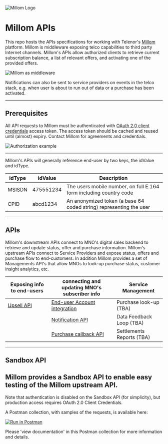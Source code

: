 ![Millom Logo](images/Millom_Colour-02.png )
# Millom APIs
This repo hosts the APIs specifications for working with Telenor's [Millom](https://millom.com/) platform.
Millom is middleware exposing telco capabilities to third party Internet channels.
Millom's APIs allow authorized clients to retrieve current subscription balance,
a list of relevant offers, and activating one of the provided offers.

![Millom as middleware](images/millom-middle.svg)

Notifications can also be sent to service providers on events in the telco stack,
e.g. when user is about to run out of data or a purchase has been activated.  

---
## Prerequisites
All API requests to Millom must be authenticated with [OAuth 2.0 client credentials](https://oauth.net/2/grant-types/client-credentials/) access token.
The access token should be cached and reused until (almost) expiry.
Contact Millom for agreements and credentials.  

![Authorization example](images/authorization.svg)

---

Millom's APIs will generally reference end-user by two keys, the idValue and idType.

| idType | idValue | Description |
| ------- | ------ | ----------- |
| MSISDN | 475551234 | The users mobile number, on full E.164 form including country code |
| CPID   | abcd1234 | An anonymized token (a base 64 coded string) representing the user |

---
## APIs
Millom's downstream APIs connect to MNO's digital sales backend to retrieve and update status, offer and purchase information. Millom's upstream APIs connect to Service Providers and expose status, offers and purchase flow to end-customers.
In addition Millom provides a set of Managements API's that allow MNOs to look-up purchase status, customer insight analytics, etc.

| Exposing info to end-users | connecting and updating MNO's subscriber info | Service Management |
| ------ | ----------- | ------ |
| [Upsell API](apis/service-providers) | [End-user Account integration](apis/operators/backend) | Purchase look-up (TBA)|
| | [Notification API](apis/operators/notification) | Data Feedback Loop (TBA) |
| | [Purchase callback API](apis/operators/purchase-callback) | Settlements Reports (TBA) |

---
## Sandbox API
Millom provides a Sandbox API to enable easy testing of the Millom upstream API.
---
Note that authentication is disabled on the Sandbox API (for simplicity), but production access requires OAuth 2.0 Client Credentials.

A Postman collection, with samples of the requests, is available here:

[![Run in Postman](https://run.pstmn.io/button.svg)](https://god.postman.co/run-collection/983e953bbad95bc8ccdd#?env%5BStandardGenericsDevelopment%5D=W3sia2V5IjoiYmFzZVVybCIsInZhbHVlIjoiaHR0cHM6Ly9hcGkuZGR0LmRldmVsb3BtZW50LnRlbGVub3IuaW8iLCJlbmFibGVkIjp0cnVlfSx7ImtleSI6InNlcnZpY2VQcm92aWRlciIsInZhbHVlIjoidGVzdHNlcnZpY2Vwcm92aWRlciIsImVuYWJsZWQiOnRydWV9LHsia2V5Ijoic2lkSGF2ZUxvYW5OZWVkVG9wdXAiLCJ2YWx1ZSI6IjkyNDU0MjYxMDAwMCIsImVuYWJsZWQiOnRydWV9LHsia2V5Ijoic2lkSGF2ZU1vbmV5R29vZFRvR28iLCJ2YWx1ZSI6IjkyNDU0MjYxMDAwMyIsImVuYWJsZWQiOnRydWV9XQ==)

Please 'view documentation' in this Postman collection for more information and details.
